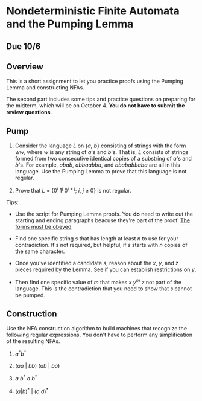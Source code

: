 # Nondeterministic Finite Automata and the Pumping Lemma

## Due 10/6

## Overview

This is a short assignment to let you practice proofs using the Pumping Lemma and constructing NFAs.

The second part includes some tips and practice questions on preparing for the midterm, which will be on October 4. **You do not have to submit the review questions**.


## Pump

1. Consider the language *L* on {*a*, *b*} consisting of strings with the form *ww*, where *w* is any string of *a*'s and *b*'s. That is, *L* consists of strings formed from two consecutive identical copies of a substring of *a*'s and *b*'s. For example, *abab*, *abbaabba*, and *bbababbaba* are all in this language. Use the Pumping Lemma to prove that this language is not regular.

2. Prove that *L* = {0<sup>i</sup> 1<sup>j</sup> 0<sup>i + j</sup>; *i*, *j* ≥ 0} is not regular.

Tips:

- Use the script for Pumping Lemma proofs. You **do** need to write out the starting and ending paragraphs beacuse they're part of the proof. [The forms must be obeyed](https://dune.fandom.com/wiki/Great_Convention).

- Find one specific string *s* that has length at least *n* to use for your contradiction. It's not required, but helpful, if *s* starts with *n* copies of the same character.

- Once you've identified a candidate *s*, reason about the *x*, *y*, and *z* pieces required by the Lemma. See if you can establish restrictions on *y*.

- Then find one specific value of *m* that makes *x* *y*<sup>*m*</sup> *z* not part of the language. This is the contradiction that you need to show that *s* cannot be pumped.

## Construction

Use the NFA construction algorithm to build machines that recognize the following regular expressions. You don't have to perform any simplification of the resulting NFAs.

1. *a*<sup>\*</sup>*b*<sup>\*</sup>

2. (*aa* | *bb*) (*ab* | *ba*)

3. *a* *b*<sup>\*</sup> *a* *b*<sup>\*</sup>

4. (*a*|*b*)<sup>\*</sup> | (*c*|*d*)<sup>\*</sup>
